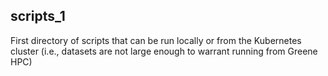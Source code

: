 ## scripts_1

First directory of scripts that can be run locally or from the Kubernetes cluster (i.e., datasets are not large enough to warrant running from Greene HPC)